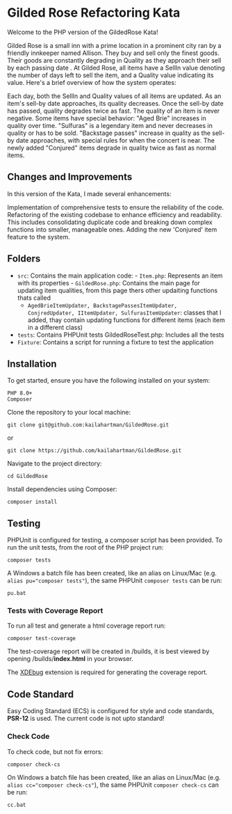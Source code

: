 # Gilded Rose Refactoring Kata

Welcome to the PHP version of the GildedRose Kata! 

 Gilded Rose is a small inn with a prime location in a prominent city ran by a friendly innkeeper named Allison. They buy and sell only the finest goods. Their goods are constantly degrading in Quality as they approach their sell by each passing date .
At Gilded Rose, all items have a SellIn value denoting the number of days left to sell the item, and a Quality value indicating its value. Here's a brief overview of how the system operates:

Each day, both the SellIn and Quality values of all items are updated.
As an item's sell-by date approaches, its quality decreases. Once the sell-by date has passed, quality degrades twice as fast.
The quality of an item is never negative.
Some items have special behavior:
    "Aged Brie" increases in quality over time.
    "Sulfuras" is a legendary item and never decreases in quality or has to be sold.
    "Backstage passes" increase in quality as the sell-by date approaches, with special rules for when the concert is near.
    The newly added "Conjured" items degrade in quality twice as fast as normal items.

## Changes and Improvements

In this version of the Kata, I made several enhancements:

Implementation of comprehensive tests to ensure the reliability of the code.
Refactoring of the existing codebase to enhance efficiency and readability. This includes consolidating duplicate code and breaking down complex functions into smaller, manageable ones.
Adding the new 'Conjured' item feature to the system.

## Folders

   -  `src`: Contains the main application code:
     - `Item.php`: Represents an item with its properties
     - `GildedRose.php`: Contains the main page for updating item qualities, from this page thers other updaiting functions thats called 
       - `AgedBrieItemUpdater, BackstagePassesItemUpdater, ConjredUpdater, IItemUpdater, SulfurasItemUpdater`: classes that I added, thay contain updating functions for different items (each item in a different class)
   - `tests`: Contains PHPUnit tests
        GildedRoseTest.php: Includes all the tests
   - `Fixture`: Contains a script for running a fixture to test the application

    
 

 ## Installation

To get started, ensure you have the following installed on your system:

    PHP 8.0+
    Composer

Clone the repository to your local machine:

    git clone git@github.com:kailahartman/GildedRose.git

or

    git clone https://github.com/kailahartman/GildedRose.git

Navigate to the project directory:

    cd GildedRose

Install dependencies using Composer:

    composer install

## Testing

PHPUnit is configured for testing, a composer script has been provided. To run the unit tests, from the root of the PHP
project run:

```shell script
composer tests
```

A Windows a batch file has been created, like an alias on Linux/Mac (e.g. `alias pu="composer tests"`), the same
PHPUnit `composer tests` can be run:

```shell script
pu.bat
```

### Tests with Coverage Report

To run all test and generate a html coverage report run:

```shell script
composer test-coverage
```

The test-coverage report will be created in /builds, it is best viewed by opening /builds/**index.html** in your
browser.

The [XDEbug](https://xdebug.org/download) extension is required for generating the coverage report.

## Code Standard

Easy Coding Standard (ECS) is configured for style and code standards, **PSR-12** is used. The current code is not upto
standard!

### Check Code

To check code, but not fix errors:

```shell script
composer check-cs
``` 

On Windows a batch file has been created, like an alias on Linux/Mac (e.g. `alias cc="composer check-cs"`), the same
PHPUnit `composer check-cs` can be run:

```shell script
cc.bat
